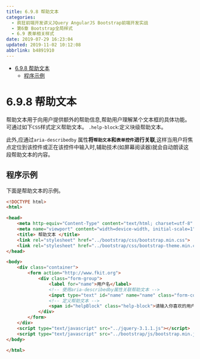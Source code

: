 ```yaml
---
title: 6.9.8 帮助文本
categories: 
  - 疯狂前端开发讲义JQuery AngularJS Bootstrap前端开发实战
  - 第6章 Bootstrap全局样式
  - 6.9 表单相关样式
date: 2019-07-29 16:23:04
updated: 2019-11-02 10:12:08
abbrlink: b4891910
---
```

<div id='my_toc'>

- [6.9.8 帮助文本](/JavaReadingNotes/b4891910/#6-9-8-帮助文本)
    - [程序示例](/JavaReadingNotes/b4891910/#程序示例)

</div>
<!--more-->
<script>if (navigator.platform.toLowerCase() == 'win32'){document.getElementById('my_toc').style.display = 'none';}</script>

<!--end-->
<!--SSTStart-->
# 6.9.8 帮助文本 #
帮助文本用于向用户提供额外的帮助信息,帮助用户理解某个文本框的具体功能。可通过如下`CSS`样式定义帮助文本。
`.help-block`:定义块级帮助文本。

此外,应通过`aria-describedby` 属性**将`帮助文本`和`表单控件`进行关联**,这样当用户将焦点定位到该控件或正在该控件中输入时,辅助技术(如屏幕阅读器)就会自动朗读这段帮助文本的内容。
<!--SSTStop-->
## 程序示例 ##
下面是帮助文本的示例。
```html
<!DOCTYPE html>
<html>

<head>
	<meta http-equiv="Content-Type" content="text/html; charset=utf-8" />
	<meta name="viewport" content="width=device-width, initial-scale=1">
	<title> 帮助文本 </title>
	<link rel="stylesheet" href="../bootstrap/css/bootstrap.min.css">
	<link rel="stylesheet" href="../bootstrap/css/bootstrap-theme.min.css">
</head>

<body>
	<div class="container">
		<form action="http://www.fkit.org">
			<div class="form-group">
				<label for="name">用户名</label>
				<!-- 使用aria-describedby属性关联帮助文本 -->
				<input type="text" id="name" name="name" class="form-control" aria-describedby="helpBlock">
				<!-- 定义帮助文本 -->
				<span id="helpBlock" class="help-block">请输入你喜欢的用户名字</span>
			</div>
		</form>
	</div>
	<script type="text/javascript" src="../jquery-3.1.1.js"></script>
	<script type="text/javascript" src="../bootstrap/js/bootstrap.min.js"></script>
</body>

</html>
```

